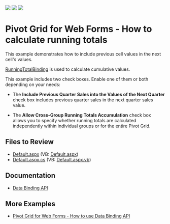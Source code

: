 <!-- default badges list -->
![](https://img.shields.io/endpoint?url=https://codecentral.devexpress.com/api/v1/VersionRange/128577011/21.2.3%2B)
[![](https://img.shields.io/badge/Open_in_DevExpress_Support_Center-FF7200?style=flat-square&logo=DevExpress&logoColor=white)](https://supportcenter.devexpress.com/ticket/details/T590001)
[![](https://img.shields.io/badge/📖_How_to_use_DevExpress_Examples-e9f6fc?style=flat-square)](https://docs.devexpress.com/GeneralInformation/403183)
<!-- default badges end -->
# Pivot Grid for Web Forms - How to calculate running totals

This example demonstrates how to include previous cell values in the next cell's values. 


[RunningTotalBinding](https://docs.devexpress.com/AspNet/DevExpress.Web.ASPxPivotGrid.RunningTotalBinding?p=netframework) is used to calculate cumulative values.

This example includes two check boxes. Enable one of them or both depending on your needs:
- The **Include Previous Quarter Sales into the Values of the Next Quarter** check box includes previous quarter sales in the next quarter sales value. 

- The **Allow Cross-Group Running Totals Accumulation** check box allows you to specify whether running totals are calculated independently within individual groups or for the entire Pivot Grid.

## Files to Review

- [Default.aspx](./CS/RunningTotal/Default.aspx) (VB: [Default.aspx](./VB/RunningTotal/Default.aspx))
- [Default.aspx.cs](./CS/RunningTotal/Default.aspx.cs) (VB: [Default.aspx.vb](./VB/RunningTotal/Default.aspx.vb))

## Documentation

- [Data Binding API](https://docs.devexpress.com/CoreLibraries/401533/devexpress-pivot-grid-core-library/data-binding-api)

## More Examples

- [Pivot Grid for Web Forms - How to use Data Binding API](https://github.com/DevExpress-Examples/aspxpivotgrid-field-calculation-bindings)
